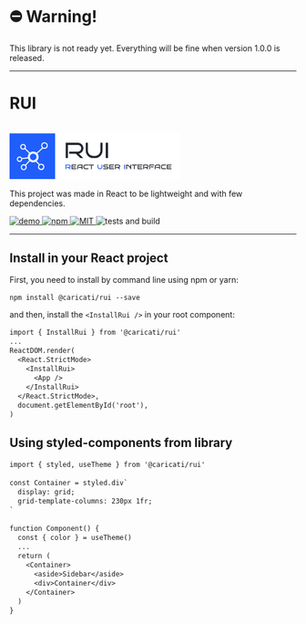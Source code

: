 # ⛔️ Warning!

This library is not ready yet. Everything will be fine when version 1.0.0 is released.

<hr />

# RUI

<br />
<img src="./.github/logo-light.svg" alt="RUI - React User Interface" width="300">

This project was made in React to be lightweight and with few dependencies.

<p>
  <a href="https://caricati-ds.netlify.app/">
    <img src="https://img.shields.io/badge/weiste-demo-205EFC" alt="demo">
  </a>
  <a href="https://www.npmjs.com/package/@caricati/rui">
    <img src="https://img.shields.io/badge/package-npm-FA9703" alt="npm">
  </a>
  <a href="./LICENSE">
    <img src="https://img.shields.io/badge/license-MIT-292F3A" alt="MIT">
  </a>
  <img src="https://github.com/caricati-io/rui/actions/workflows/main.yml/badge.svg" alt="tests and build">
</p>

<hr />

## Install in your React project

First, you need to install by command line using npm or yarn:

```
npm install @caricati/rui --save
```

and then, install the `<InstallRui />` in your root component:

```
import { InstallRui } from '@caricati/rui'
...
ReactDOM.render(
  <React.StrictMode>
    <InstallRui>
      <App />
    </InstallRui>
  </React.StrictMode>,
  document.getElementById('root'),
)
```

## Using styled-components from library

```
import { styled, useTheme } from '@caricati/rui'

const Container = styled.div`
  display: grid;
  grid-template-columns: 230px 1fr;
`

function Component() {
  const { color } = useTheme()
  ...
  return (
    <Container>
      <aside>Sidebar</aside>
      <div>Container</div>
    </Container>
  )
}
```

